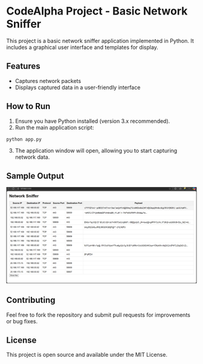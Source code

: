 # CodeAlpha Project - Basic Network Sniffer

This project is a basic network sniffer application implemented in Python. It includes a graphical user interface and templates for display.

## Features

- Captures network packets
- Displays captured data in a user-friendly interface

## How to Run

1. Ensure you have Python installed (version 3.x recommended).
2. Run the main application script:

```
python app.py
```

3. The application window will open, allowing you to start capturing network data.

## Sample Output

![Network Sniffer Output](images/network_sniffer_output.png)


## Contributing

Feel free to fork the repository and submit pull requests for improvements or bug fixes.

## License

This project is open source and available under the MIT License.
